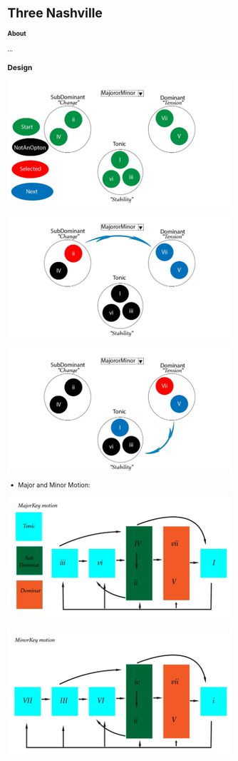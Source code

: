 # Three Nashville #
#### About ####
...

### Design ###

![Start](./design-assets/NashvilleNumberUI_wireframe_Start.jpg " User Starts Here")

![1st Pick](./design-assets/NashvilleNumberUI_wireframe_1stPick.jpg "User picks a chord")

![Next Pick](./design-assets/NashvilleNumberUI_wireframe_NextPick.jpg "User picks the next chord")

- Major and Minor Motion:

![Major](./design-assets/chordMotion_MajorKeyMotion.jpg "MajorKey")

![Minor](./design-assets/chordMotion_MinorKeyMotion.jpg "MinorKey")
